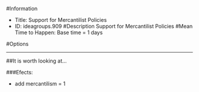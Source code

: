 #Information
 - Title: Support for Mercantilist Policies
 - ID: ideagroups.909
#Description
Support for Mercantilist Policies
#Mean Time to Happen:
Base time = 1 days

#Options

___
##It is worth looking at...

###Efects:<ul><li>add mercantilism = 1</li></ul>
